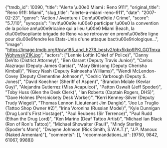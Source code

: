 {"tmdb_id": 10090, "title": "Alerte \u00e0 Miami : Reno 911!", "original_title": "Reno 911!: Miami", "slug_title": "alerte-a-miami-reno-911", "date": "2007-02-23", "genre": "Action / Aventure / Com\u00e9die / Crime", "score": "5.7/10", "synopsis": "Invit\u00e9e \u00e0 participer \u00e0 la convention de la police am\u00e9ricaine qui a lieu \u00e0 Miami Beach, la d\u00e9sopilante brigade de Reno va se retrouver en premi\u00e8re ligne pour d\u00e9fendre les Etats-Unis d'une attaque bact\u00e9riologique...", "image": "https://image.tmdb.org/t/p/w185_and_h278_bestv2/pbx5kkp9PKLGOTmxaWghywsV21K.jpg", "actors": ["Lennie Loftin (Chief of Police)", "Danny DeVito (District Attorney)", "Ben Garant (Deputy Travis Junior)", "Carlos Alazraqui (Deputy James Garcia)", "Mary Birdsong (Deputy Cherisha Kimball)", "Niecy Nash (Deputy Raineesha Williams)", "Wendi McLendon-Covey (Deputy Clementine Johnson)", "Cedric Yarbrough (Deputy S. Jones)", "David Koechner (Sheriff of Aspen)", "Brandon Molale (Kevlar Guy)", "Alejandra Gutierrez (Miss Acapulco)", "Patton Oswalt (Jeff Spoder)", "Toby Huss (Glen the Desk Clerk)", "Ian Roberts (Captain Rogers, DHS)", "Dave Holmes (Persnickety Desk Worker)", "Kerri Kenney-Silver (Deputy Trudy Wiegel)", "Thomas Lennon (Lieutenant Jim Dangle)", "Joe Lo Truglio (Tattoo Shop Owner #2)", "Irina Voronina (Russian Model)", "Kyle Dunnigan (Drug Lord's First Hostage)", "Paul Reubens (Sir Terrence)", "Paul Rudd (Ethan the Drug Lord)", "Ken Marino (Deaf Tattoo Artist)", "Michael Ian Black (Ron of Ron's Tattoo)", "Michael Showalter (Paul)", "Mindy Sterling (Spoder's Mom)", "Dwayne Johnson (Rick Smith, S.W.A.T.)", "J.P. Manoux (Naked Armenian)"], "comments": [], "recommandations_id": [9750, 9842, 61067, 9988]}